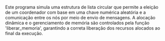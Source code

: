 Este programa simula uma estrutura de lista circular que permite a eleição de um coordenador com base em uma chave numérica aleatória e a comunicação entre os nós por meio de envio de mensagens. A alocação dinâmica e o gerenciamento de memória são controlados pela função 'liberar_memoria', garantindo a correta liberação dos recursos alocados ao final da execução.
